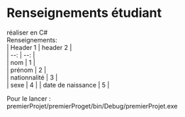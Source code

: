 # Renseignements étudiant

réaliser en C#     
Renseignements:      
| Header 1          |   header 2      |       
| --: | --: |     
| nom               |        1        |         
| prénom            |        2        |         
| nationnalité      |        3        |     
| sexe              |        4        |
| date de naissance |        5        |      


Pour le lancer :     
premierProjet/premierProget/bin/Debug/premierProjet.exe
